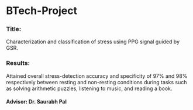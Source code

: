 # BTech-Project
<h3>Title:</h3> Characterization and classification of stress using PPG signal guided by GSR.<br>
<h3>Results:</h3> Attained overall stress-detection accuracy and specificity of 97% and 98% respectively between resting and non-resting conditions during tasks such as solving arithmetic puzzles, listening to music, and reading a book.<br>
<h4>Advisor: Dr. Saurabh Pal</h4>
